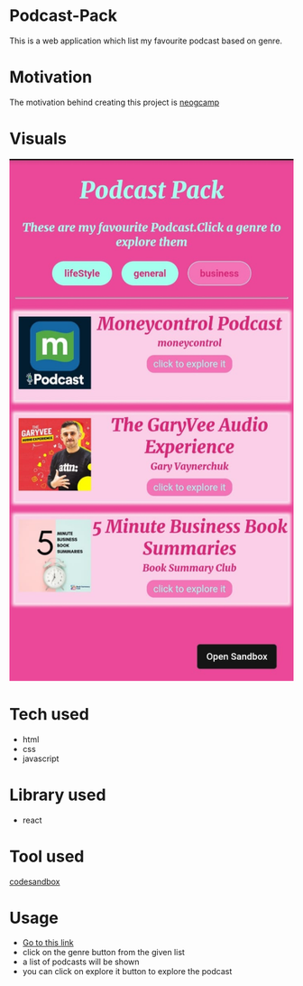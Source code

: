 
# Podcast-Pack
This is a web application which list my favourite podcast based on genre.

# Motivation
The motivation behind creating this project is [neogcamp](https://neog.camp/)

# Visuals
![screen image](./image/screen.jpeg "a title")

# Tech used
* html
* css
* javascript

# Library used
* react

# Tool used
 [codesandbox](https://codesandbox.io/s/podcast-recommendation-64gl9)
 
# Usage
* [Go to this link](https://64gl9.csb.app/)
* click on the genre button from the given list
* a list of podcasts will be shown
* you can click on explore it button to explore the podcast

